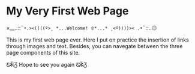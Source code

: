 # My Very First Web Page




×__..::¨`•.><((((º>¸ *...Welcome! ۩*...* ¸<º))))>< .•`¨::..۞


This is my first web page ever. Here I put on practice the insertion of links through images and text.
Besides, you can navegate between the three page components of this site.

 Ƹ̴Ӂ̴Ʒ Hope to see you again  Ƹ̴Ӂ̴Ʒ